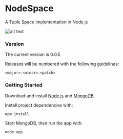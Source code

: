 NodeSpace
=========

A Tuple Space implementation in Node.js

![alt text](http://chrisjh.bitbucket.org/nodespace/img/architecture.PNG "Architecture")

### Version

The current version is 0.0.5

Releases will be numbered with the following guidelines:
	
`<major>.<minor>.<patch>`

### Getting Started

Download and install [Node.js](http://www.nodejs.org) and [MongoDB](http://mongodb.org).

Install project dependencies with:

`npm install`

Start MongoDB, then run the app with:

`node app`